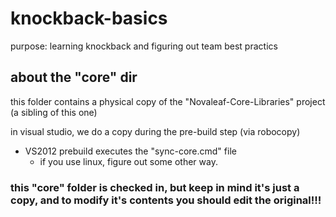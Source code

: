 ﻿# knockback-basics
purpose: learning knockback and figuring out team best practics


## about the "core" dir

this folder contains a physical copy of the "Novaleaf-Core-Libraries" project (a sibling of this one)

in visual studio, we do a copy during the pre-build step (via robocopy) 

- VS2012 prebuild executes the "sync-core.cmd" file
	- if you use linux, figure out some other way.

### this "core" folder is checked in, but keep in mind it's just a copy, and to modify it's contents you should edit the original!!!
